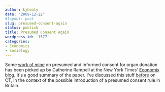 ```yaml
---
author: kjhealy
date: "2009-12-22"
#layout: post
slug: presumed-consent-again
status: publish
title: Presumed Consent Again
wordpress_id: '1577'
categories:
- Economics
- Sociology
---
```


Some [work of mine](http://www.kieranhealy.org/files/papers/presumed-consent.pdf) on presumed and informed consent for organ donation has been picked up by Catherine Rampell at the New York Times' [Economix blog](http://economix.blogs.nytimes.com/2009/12/22/how-can-we-encourage-organ-donation/). It's a good summary of the paper. I've discussed this stuff [before](http://crookedtimber.org/2008/01/14/opt-out-organ-donation-in-the-uk/) on CT, in the context of the possible introduction of a presumed consent rule in Britain.
